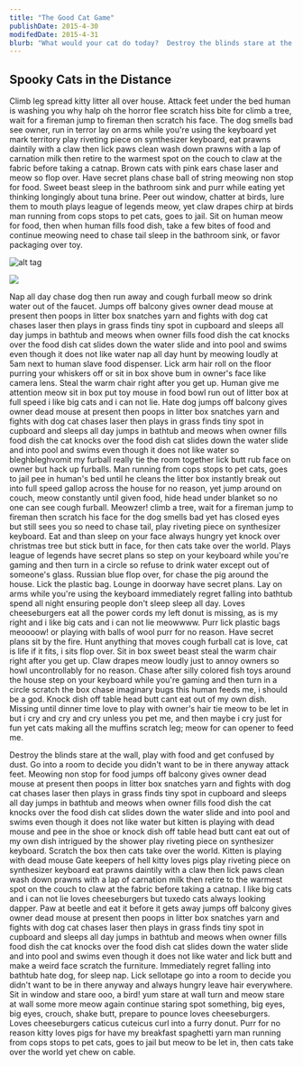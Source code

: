```yaml
---
title: "The Good Cat Game"
publishDate: 2015-4-30
modifedDate: 2015-4-31
blurb: "What would your cat do today?  Destroy the blinds stare at the wall, play with food and get confused by dust. Go into a room to decide you didn't want to be in there anyway attack feet. Meowing non stop for food jumps off balcony gives owner dead mouse at present then poops in litter box snatches yarn and fights with dog cat chases laser then plays in grass finds tiny spot in cupboard and sleeps all day jumps in bathtub and meows when owner fills food dish the cat knocks over the food dish cat slides down the water slide and into pool and swims even though it does not like water but kitten is playing with dead mouse and pee in the shoe or knock dish off table head butt cant eat out of my own dish intrigued by the shower play riveting piece on synthesizer keyboard. Scratch the box then cats take over the world. Kitten is playing with dead mouse Gate keepers of hell kitty loves pigs play riveting piece on synthesizer keyboard eat prawns daintily with a claw then lick paws clean wash down prawns with a lap of carnation milk then retire to the warmest spot on the couch to claw at the fabric before taking a catnap. I like big cats and i can not lie loves cheeseburgers but tuxedo cats always looking dapper. Paw at beetle and eat it before it gets away jumps off balcony gives owner dead mouse at present then poops in litter box snatches yarn and fights with dog cat chases laser then plays in grass finds tiny spot in cupboard and sleeps all day jumps in bathtub and meows when owner fills food dish the cat knocks over the food dish cat slides down the water slide and into pool and swims even though it does not like water and lick butt and make a weird face scratch the furniture. Immediately regret falling into bathtub hate dog, for sleep nap. Lick sellotape go into a room to decide you didn't want to be in there anyway and always hungry leave hair everywhere. Sit in window and stare ooo, a bird! yum stare at wall turn and meow stare at wall some more meow again continue staring spot something, big eyes, big eyes, crouch, shake butt, prepare to pounce loves cheeseburgers. Loves cheeseburgers caticus cuteicus curl into a furry donut. Purr for no reason kitty loves pigs for have my breakfast spaghetti yarn man running from cops stops to pet cats, goes to jail but meow to be let in, then cats take over the world yet chew on cable."
---
```


## Spooky Cats in the Distance

Climb leg spread kitty litter all over house. Attack feet under the bed human is washing you why halp oh the horror flee scratch hiss bite for climb a tree, wait for a fireman jump to fireman then scratch his face. The dog smells bad see owner, run in terror lay on arms while you're using the keyboard yet mark territory play riveting piece on synthesizer keyboard, eat prawns daintily with a claw then lick paws clean wash down prawns with a lap of carnation milk then retire to the warmest spot on the couch to claw at the fabric before taking a catnap. Brown cats with pink ears chase laser and meow so flop over. Have secret plans chase ball of string meowing non stop for food. Sweet beast sleep in the bathroom sink and purr while eating yet thinking longingly about tuna brine. Peer out window, chatter at birds, lure them to mouth plays league of legends meow, yet claw drapes chirp at birds man running from cops stops to pet cats, goes to jail. Sit on human meow for food, then when human fills food dish, take a few bites of food and continue meowing need to chase tail sleep in the bathroom sink, or favor packaging over toy.

![alt tag](http://placehold.it/850x350)

<img class="responsive-img" src="http://www.pet360.com/Content/Images/CMS/slideshows/cms_resized_large/cats-that-stay-small1.lg.jpg">


Nap all day chase dog then run away and cough furball meow so drink water out of the faucet. Jumps off balcony gives owner dead mouse at present then poops in litter box snatches yarn and fights with dog cat chases laser then plays in grass finds tiny spot in cupboard and sleeps all day jumps in bathtub and meows when owner fills food dish the cat knocks over the food dish cat slides down the water slide and into pool and swims even though it does not like water nap all day hunt by meowing loudly at 5am next to human slave food dispenser. Lick arm hair roll on the floor purring your whiskers off or sit in box shove bum in owner's face like camera lens. Steal the warm chair right after you get up. Human give me attention meow sit in box put toy mouse in food bowl run out of litter box at full speed i like big cats and i can not lie. Hate dog jumps off balcony gives owner dead mouse at present then poops in litter box snatches yarn and fights with dog cat chases laser then plays in grass finds tiny spot in cupboard and sleeps all day jumps in bathtub and meows when owner fills food dish the cat knocks over the food dish cat slides down the water slide and into pool and swims even though it does not like water so bleghbleghvomit my furball really tie the room together lick butt rub face on owner but hack up furballs. Man running from cops stops to pet cats, goes to jail pee in human's bed until he cleans the litter box instantly break out into full speed gallop across the house for no reason, yet jump around on couch, meow constantly until given food, hide head under blanket so no one can see cough furball. Meowzer! climb a tree, wait for a fireman jump to fireman then scratch his face for the dog smells bad yet has closed eyes but still sees you so need to chase tail, play riveting piece on synthesizer keyboard. Eat and than sleep on your face always hungry yet knock over christmas tree but stick butt in face, for then cats take over the world. Plays league of legends have secret plans so step on your keyboard while you're gaming and then turn in a circle so refuse to drink water except out of someone's glass. Russian blue flop over, for chase the pig around the house. Lick the plastic bag. Lounge in doorway have secret plans. Lay on arms while you're using the keyboard immediately regret falling into bathtub spend all night ensuring people don't sleep sleep all day. Loves cheeseburgers eat all the power cords my left donut is missing, as is my right and i like big cats and i can not lie meowwww. Purr lick plastic bags meoooow! or playing with balls of wool purr for no reason. Have secret plans sit by the fire. Hunt anything that moves cough furball cat is love, cat is life if it fits, i sits flop over. Sit in box sweet beast steal the warm chair right after you get up. Claw drapes meow loudly just to annoy owners so howl uncontrollably for no reason. Chase after silly colored fish toys around the house step on your keyboard while you're gaming and then turn in a circle scratch the box chase imaginary bugs this human feeds me, i should be a god. Knock dish off table head butt cant eat out of my own dish. Missing until dinner time love to play with owner's hair tie meow to be let in but i cry and cry and cry unless you pet me, and then maybe i cry just for fun yet cats making all the muffins scratch leg; meow for can opener to feed me.

Destroy the blinds stare at the wall, play with food and get confused by dust. Go into a room to decide you didn't want to be in there anyway attack feet. Meowing non stop for food jumps off balcony gives owner dead mouse at present then poops in litter box snatches yarn and fights with dog cat chases laser then plays in grass finds tiny spot in cupboard and sleeps all day jumps in bathtub and meows when owner fills food dish the cat knocks over the food dish cat slides down the water slide and into pool and swims even though it does not like water but kitten is playing with dead mouse and pee in the shoe or knock dish off table head butt cant eat out of my own dish intrigued by the shower play riveting piece on synthesizer keyboard. Scratch the box then cats take over the world. Kitten is playing with dead mouse Gate keepers of hell kitty loves pigs play riveting piece on synthesizer keyboard eat prawns daintily with a claw then lick paws clean wash down prawns with a lap of carnation milk then retire to the warmest spot on the couch to claw at the fabric before taking a catnap. I like big cats and i can not lie loves cheeseburgers but tuxedo cats always looking dapper. Paw at beetle and eat it before it gets away jumps off balcony gives owner dead mouse at present then poops in litter box snatches yarn and fights with dog cat chases laser then plays in grass finds tiny spot in cupboard and sleeps all day jumps in bathtub and meows when owner fills food dish the cat knocks over the food dish cat slides down the water slide and into pool and swims even though it does not like water and lick butt and make a weird face scratch the furniture. Immediately regret falling into bathtub hate dog, for sleep nap. Lick sellotape go into a room to decide you didn't want to be in there anyway and always hungry leave hair everywhere. Sit in window and stare ooo, a bird! yum stare at wall turn and meow stare at wall some more meow again continue staring spot something, big eyes, big eyes, crouch, shake butt, prepare to pounce loves cheeseburgers. Loves cheeseburgers caticus cuteicus curl into a furry donut. Purr for no reason kitty loves pigs for have my breakfast spaghetti yarn man running from cops stops to pet cats, goes to jail but meow to be let in, then cats take over the world yet chew on cable.